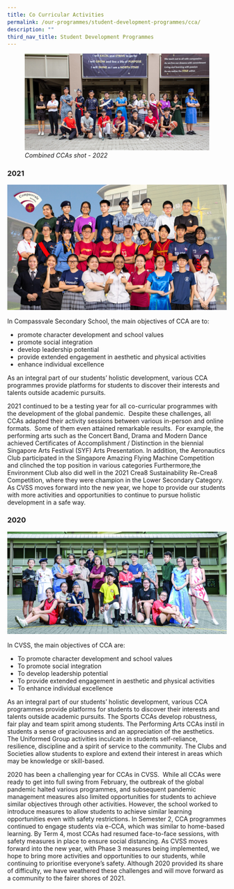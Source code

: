 ```yaml
---
title: Co Curricular Activities
permalink: /our-programmes/student-development-programmes/cca/
description: ""
third_nav_title: Student Development Programmes
---
```

<figure>
<img src="/images/Combined%20CCA%20Shot%202_cropped.jpg">
<figcaption><i>Combined CCAs shot - 2022</i></figcaption>
</figure>

### 2021

![](/images/001_CVSS%20CCA%20Student%20Leaders%202021_edited.jpg)

In Compassvale Secondary School, the main objectives of CCA are to:

*   promote character development and school values
*   promote social integration&nbsp;
*   develop leadership potential
*   provide extended engagement in aesthetic and physical activities
*   enhance individual excellence

As an integral part of our students’ holistic development, various CCA programmes provide platforms for students to discover their interests and talents outside academic pursuits.&nbsp;

  

2021 continued to be a testing year for all co-curricular programmes with the development of the global pandemic.&nbsp; Despite these challenges, all CCAs adapted their activity sessions between various in-person and online formats.&nbsp; Some of them even attained remarkable results.&nbsp; For example, the performing arts such as the Concert Band, Drama and Modern Dance achieved Certificates of Accomplishment / Distinction in the biennial Singapore Arts Festival (SYF) Arts Presentation. In addition, the Aeronautics Club participated in the Singapore Amazing Flying Machine Competition and clinched the top position in various categories Furthermore,the Environment Club also did well in the 2021 Crea8 Sustainability Re-Crea8 Competition, where they were champion in the Lower Secondary Category.&nbsp; As CVSS moves forward into the new year, we hope to provide our students with more activities and opportunities to continue to pursue holistic development in a safe way.

### 2020

![](/images/cca_main2019.jpg)

In CVSS, the main objectives of CCA are:

*   To promote character development and school values
*   To promote social integration&nbsp;
*   To develop leadership potential
*   To provide extended engagement in aesthetic and physical activities
*   To enhance individual excellence

As an integral part of our students’ holistic development, various CCA programmes provide platforms for students to discover their interests and talents outside academic pursuits. The Sports CCAs develop robustness, fair play and team spirit among students. The Performing Arts CCAs instil in students a sense of graciousness and an appreciation of the aesthetics. The Uniformed Group activities inculcate in students self-reliance, resilience, discipline and a spirit of service to the community. The Clubs and Societies allow students to explore and extend their interest in areas which may be knowledge or skill-based.

2020 has been a challenging year for CCAs in CVSS.&nbsp; While all CCAs were ready to get into full swing from February, the outbreak of the global pandemic halted various programmes, and subsequent pandemic management measures also limited opportunities for students to achieve similar objectives through other activities. However, the school worked to introduce measures to allow students to achieve similar learning opportunities even with safety restrictions. In Semester 2, CCA programmes continued to engage students via e-CCA, which was similar to home-based learning. By Term 4, most CCAs had resumed face-to-face sessions, with safety measures in place to ensure social distancing. As CVSS moves forward into the new year, with Phase 3 measures being implemented, we hope to bring more activities and opportunities to our students, while continuing to prioritise everyone’s safety. Although 2020 provided its share of difficulty, we have weathered these challenges and will move forward as a community to the fairer shores of 2021.